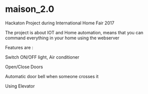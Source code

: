 # maison_2.0
Hackaton Project during International Home Fair 2017

The project is about IOT and Home automation, means that you can command everything in your home using the webserver

Features are :

Switch ON/OFF light, Air conditioner

Open/Close Doors

Automatic door bell when someone crosses it

Using Elevator

